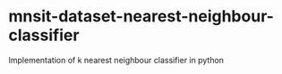 # mnsit-dataset-nearest-neighbour-classifier
Implementation of k nearest neighbour classifier in python
